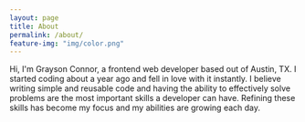 ```yaml
---
layout: page
title: About
permalink: /about/
feature-img: "img/color.png"
---
```


Hi, I'm Grayson Connor, a frontend web developer based out of Austin, TX. I started coding about a year ago and fell in love with it instantly. I believe writing simple and reusable code and having the ability to effectively solve problems are the most important skills a developer can have. Refining these skills has become my focus and my abilities are growing each day.
